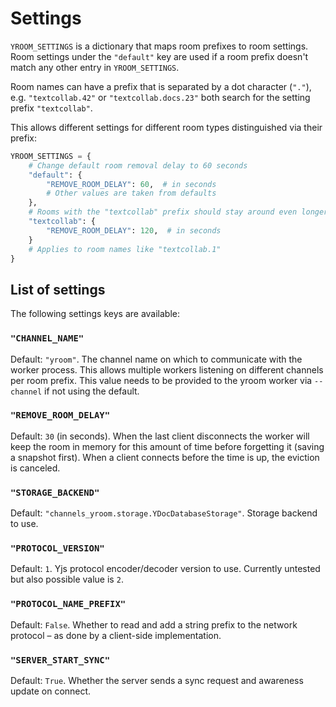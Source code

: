 # Settings

`YROOM_SETTINGS` is a dictionary that maps room prefixes to room settings. Room settings under the `"default"` key are used if a room prefix doesn't match any other entry in `YROOM_SETTINGS`.

Room names can have a prefix that is separated by a dot character (`"."`), e.g. `"textcollab.42"` or `"textcollab.docs.23"` both search for the setting prefix `"textcollab"`.

This allows different settings for different room types distinguished via their prefix:

```python
YROOM_SETTINGS = {
    # Change default room removal delay to 60 seconds
    "default": {
        "REMOVE_ROOM_DELAY": 60,  # in seconds
        # Other values are taken from defaults
    },
    # Rooms with the "textcollab" prefix should stay around even longer
    "textcollab": {
        "REMOVE_ROOM_DELAY": 120,  # in seconds
    }
    # Applies to room names like "textcollab.1"
}
```

## List of settings

The following settings keys are available:

### `"CHANNEL_NAME"`
Default: `"yroom"`. The channel name on which to communicate with the worker process. This allows multiple workers listening on different channels per room prefix. This value needs to be provided to the yroom worker via `--channel` if not using the default.

### `"REMOVE_ROOM_DELAY"`
Default: `30` (in seconds). When the last client disconnects the worker will keep the room in memory for this amount of time before forgetting it (saving a snapshot first). When a client connects before the time is up, the eviction is canceled.

### `"STORAGE_BACKEND"`
Default: `"channels_yroom.storage.YDocDatabaseStorage"`. Storage backend to use.


### `"PROTOCOL_VERSION"`
Default: `1`. Yjs protocol encoder/decoder version to use. Currently untested but also possible value is `2`.

### `"PROTOCOL_NAME_PREFIX"`
Default: `False`. Whether to read and add a string prefix to the network protocol – as done by a client-side implementation.

### `"SERVER_START_SYNC"`
Default: `True`. Whether the server sends a sync request and awareness update on connect.
